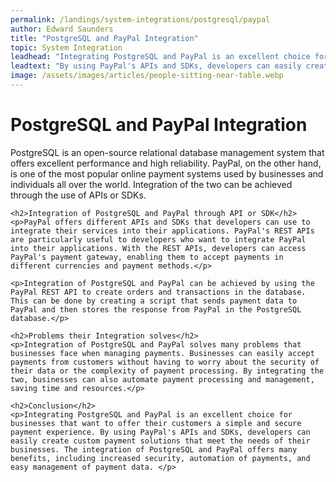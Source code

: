 ```yaml
---
permalink: /landings/system-integrations/postgresql/paypal
author: Edward Saunders
title: "PostgreSQL and PayPal Integration"
topic: System Integration
leadhead: "Integrating PostgreSQL and PayPal is an excellent choice for businesses that want to offer their customers a simple and secure payment experience"
leadtext: "By using PayPal's APIs and SDKs, developers can easily create custom payment solutions that meet the needs of their businesses. The integration of PostgreSQL and PayPal offers many benefits, including increased security, automation of payments, and easy management of payment data."
image: /assets/images/articles/people-sitting-near-table.webp
---
```

<div class="arttext">	<h1>PostgreSQL and PayPal Integration</h1>
	<p>PostgreSQL is an open-source relational database management system that offers excellent performance and high reliability. PayPal, on the other hand, is one of the most popular online payment systems used by businesses and individuals all over the world. Integration of the two can be achieved through the use of APIs or SDKs.</p>

	<h2>Integration of PostgreSQL and PayPal through API or SDK</h2>
	<p>PayPal offers different APIs and SDKs that developers can use to integrate their services into their applications. PayPal's REST APIs are particularly useful to developers who want to integrate PayPal into their applications. With the REST APIs, developers can access PayPal's payment gateway, enabling them to accept payments in different currencies and payment methods.</p>

	<p>Integration of PostgreSQL and PayPal can be achieved by using the PayPal REST API to create orders and transactions in the database. This can be done by creating a script that sends payment data to PayPal and then stores the response from PayPal in the PostgreSQL database.</p>

	<h2>Problems their Integration solves</h2>
	<p>Integration of PostgreSQL and PayPal solves many problems that businesses face when managing payments. Businesses can easily accept payments from customers without having to worry about the security of their data or the complexity of payment processing. By integrating the two, businesses can also automate payment processing and management, saving time and resources.</p>

	<h2>Conclusion</h2>
	<p>Integrating PostgreSQL and PayPal is an excellent choice for businesses that want to offer their customers a simple and secure payment experience. By using PayPal's APIs and SDKs, developers can easily create custom payment solutions that meet the needs of their businesses. The integration of PostgreSQL and PayPal offers many benefits, including increased security, automation of payments, and easy management of payment data. </p>
</div>